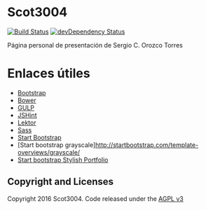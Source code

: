 # Scot3004
[![Build Status](https://travis-ci.org/Scot3004/Scot3004-lektor.svg)](https://travis-ci.org/Scot3004/Scot3004-lektor)
[![devDependency Status](https://david-dm.org/Scot3004/Scot3004/dev-status.svg)](https://david-dm.org/Scot3004/Scot3004#info=devDependencies)

Página personal de presentación de Sergio C. Orozco Torres

# Enlaces útiles
* [Bootstrap](http://getbootstrap.com/)
* [Bower](http://bower.io/)
* [GULP](http://gulpjs.com/)
* [JSHint](http://jshint.com/)
* [Lektor](https://www.getlektor.com/)
* [Sass](http://sass-lang.com/)
* [Start Bootstrap](http://startbootstrap.com/)
* [Start bootstrap grayscale]http://startbootstrap.com/template-overviews/grayscale/
* [Start bootstrap Stylish Portfolio](http://startbootstrap.com/template-overviews/stylish-portfolio/)


## Copyright and Licenses
Copyright 2016 Scot3004. Code released under the [AGPL v3](LICENSE)